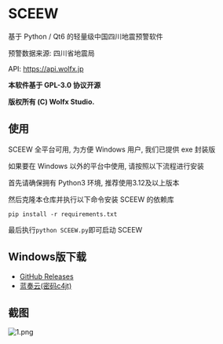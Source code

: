 # SCEEW

基于 Python / Qt6 的轻量级中国四川地震预警软件

预警数据来源: 四川省地震局

API: https://api.wolfx.jp

**本软件基于 GPL-3.0 协议开源**

**版权所有 (C) Wolfx Studio.**

## 使用
SCEEW 全平台可用, 为方便 Windows 用户, 我们已提供 exe 封装版

如果要在 Windows 以外的平台中使用, 请按照以下流程进行安装

首先请确保拥有 Python3 环境, 推荐使用3.12及以上版本

然后克隆本仓库并执行以下命令安装 SCEEW 的依赖库

`
pip install -r requirements.txt
`

最后执行`python SCEEW.py`即可启动 SCEEW

## Windows版下载

*   [GitHub Releases](https://github.com/TenkyuChimata/SCEEW/releases/latest)
*   [蓝奏云(密码c4jt)](https://akarin.lanzoul.com/b00rbwxgf)

## 截图

![1.png](https://s2.loli.net/2024/01/24/IFSslpGPe6MEtvw.png)
